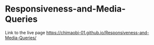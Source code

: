 # Responsiveness-and-Media-Queries

Link to the live page 
https://chimaobi-01.github.io/Responsiveness-and-Media-Queries/
